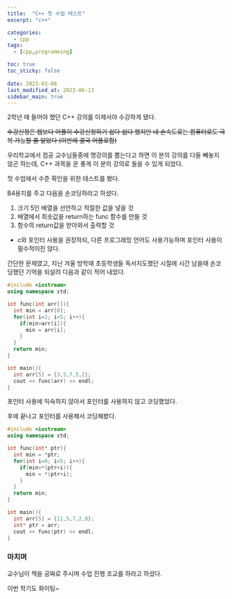 ```yaml
---
title:  "C++ 첫 수업 테스트"
excerpt: "c++"

categories:
  - cpp
tags:
  - [cpp,programming]

toc: true
toc_sticky: false
 
date: 2023-03-08
last_modified_at: 2023-06-13
sidebar_main: true
---
```

<div markdown="1">
2학년 때 들어야 했던 C++ 강의를 이제서야 수강하게 됐다. 

<s>수강신청은 웹보다 어플이 수강신청하기 쉽다 쉽다 했지만 내 손속도로는 컴퓨터로도 극복 가능할 줄 알았다 (이번에 결국 어플로함)</s>

우리학교에서 컴공 교수님들중에 명강의를 뽑는다고 하면 이 분의 강의를 다들 빼놓지 않곤 하는데, C++ 과목을 운 좋게 이 분의 강의로 들을 수 있게 되었다.

첫 수업에서 수준 확인을 위한 테스트를 봤다.

B4용지를 주고 다음을 손코딩하라고 하셨다.
1. 크기 5인 배열을 선언하고 적절한 값을 넣을 것
2. 배열에서 최솟값을 return하는 func 함수를 만들 것
3. 함수의 return값을 받아와서 출력할 것

- c와 포인터 사용을 권장하되, 다른 프로그래밍 언어도 사용가능하며 포인터 사용이 필수적이진 않다.

간단한 문제였고, 지난 겨울 방학때 초등학생들 독서지도했던 시절에 시간 남을때 손코딩했던 기억을 되살려 다음과 같이 적어 내었다.

```cpp
#include <iostream>
using namespace std;

int func(int arr[]){
  int min = arr[0];
  for(int i=1; i<5; i++){
    if(min>arr[i]){
      min = arr[i];
    }
  }
  return min;
}

int main(){
  int arr[5] = {3,5,7,5,2};
  cout << func(arr) << endl;
}
```

포인터 사용에 익숙하지 않아서 포인터를 사용하지 않고 코딩했었다.

후에 끝나고 포인터를 사용해서 코딩해봤다.
```cpp
#include <iostream>
using namespace std;

int func(int* ptr){
  int min = *ptr;
  for(int i=0; i<5; i++){
    if(min>*(ptr+i)){
      min = *(ptr+i);
    }
  }
  return min;
}

int main(){
  int arr[5] = {11,5,7,2,8};
  int* ptr = arr;
  cout << func(ptr) << endl;
}
```

### 마치며
교수님이 책을 공짜로 주시며 수업 진행 조교를 하라고 하셨다.

이번 학기도 화이팅~
</div>
